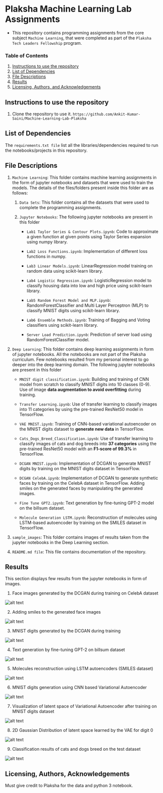 # Plaksha Machine Learning Lab Assignments

- This repository contains programming assignments from the core subject `Machine Learning`, that were completed as part of the `Plaksha Tech Leaders Fellowship` program.

### Table of Contents
1. [Instructions to use the repository](#instructions)
2. [List of Dependencies](#dependency)
3. [File Descriptions](#desc)
4. [Results](#result)
5. [Licensing, Authors, and Acknowledgements](#licensing)


## Instructions to use the repository<a name="instructions"></a>
1. Clone the repository to use it.
`https://github.com/Ankit-Kumar-Saini/Machine-Learning-Lab-Plaksha`


## List of Dependencies<a name="dependency"></a>
The `requirements.txt file` list all the libraries/dependencies required to run the notebooks/projects in this repository.


## File Descriptions<a name="desc"></a>
1. `Machine Learning`: This folder contains machine learning assignments in the form of jupyter notebooks and datasets that were used to train the models. The details of the files/folders present inside this folder are as follows: 


	1. `Data Sets`: This folder contains all the datasets that were used to complete the programming assignments.

	2. `Jupyter Notebooks`: The following jupyter notebooks are present in this folder
	    - `Lab1 Taylor Series & Contour Plots.ipynb`: Code to approximate a given function at given points using Taylor Series expansion using numpy library.

	    - `Lab2 Loss Functions.ipynb`: Implementation of different loss functions in numpy.

	    - `Lab3 Linear Models.ipynb`: LinearRegression model training on random data using scikit-learn library.

	    - `Lab4 Logistic Regression.ipynb`: LogisticRegression model to classify housing data into low and high price using scikit-learn library.

	    - `Lab5 Random Forest Model and MLP.ipynb`: RandomForestClassifier and Multi Layer Perceptron (MLP) to classify MNIST digits using scikit-learn library.

	    - `Lab6 Ensemble Methods.ipynb`: Training of Bagging and Voting classifiers using scikit-learn library.

	    - `Server Load Prediction.ipynb`: Prediction of server load using RandomForestClassifier model.


3. `Deep Learning`: This folder contains deep learning assignments in form of jupyter notebooks. All the notebooks are not part of the Plaksha curriculum. Few notebooks resulted from my personal interest to go deeper into the deep learning domain. The following jupyter notebooks are present in this folder

	- `MNIST digit classification.ipynb`: Building and training of CNN model from scratch to classify MNIST digits into 10 classes (0-9). Use of image **data augmentation to avoid overfitting** during training.

	- `Transfer Learning.ipynb`: Use of transfer learning to classify images into 11 categories by using the pre-trained ResNet50 model in TensorFlow.

	- `VAE MNIST.ipynb`: Training of CNN-based variational autoencoder on the MNIST digits dataset to **generate new data** in TensorFlow.

	- `Cats_Dogs_Breed_Classification.ipynb`: Use of transfer learning to classify images of cats and dog breeds into **37 categories** using the pre-trained ResNet50 model with an **F1-score of 99.3%** in TensorFlow.

	- `DCGAN MNIST.ipynb`: Implementation of DCGAN to generate MNIST digits by training on the MNIST digits dataset in TensorFlow.

	- `DCGAN CelebA.ipynb`: Implementation of DCGAN to generate synthetic faces by training on the CelebA dataset in TensorFlow. Adding smiles on the generated faces by manipulating the generated images.

	- `Fine Tune GPT2.ipynb`: Text generation by fine-tuning GPT-2 model on the billsum dataset.

	- `Molecule Generation LSTM.ipynb`: Reconstruction of molecules using LSTM-based autoencoder by training on the SMILES dataset in TensorFlow.

3. `sample_images`: This folder contains images of results taken from the jupyter notebooks in the Deep Learning section.

4. `README.md file`: This file contains documentation of the repository.

## Results<a name="result"></a>

This section displays few results from the jupyter notebooks in form of images.

1. Face images generated by the DCGAN during training on CelebA dataset

![alt text](https://github.com/Ankit-Kumar-Saini/Machine-Learning-Lab-Plaksha/blob/main/sample_images/gan_celeb.PNG)

2. Adding smiles to the generated face images

![alt text](https://github.com/Ankit-Kumar-Saini/Machine-Learning-Lab-Plaksha/blob/main/sample_images/add_smile.PNG)

3. MNIST digits generated by the DCGAN during training

![alt text](https://github.com/Ankit-Kumar-Saini/Machine-Learning-Lab-Plaksha/blob/main/sample_images/gan_mnist.PNG)

4. Text generation by fine-tuning GPT-2 on billsum dataset

![alt text](https://github.com/Ankit-Kumar-Saini/Machine-Learning-Lab-Plaksha/blob/main/sample_images/gpt2.PNG)

5. Molecules reconstruction using LSTM autoencoders (SMILES dataset) 

![alt text](https://github.com/Ankit-Kumar-Saini/Machine-Learning-Lab-Plaksha/blob/main/sample_images/molecule_gen.PNG)

6. MNIST digits generation using CNN based Variational Autoencoder

![alt text](https://github.com/Ankit-Kumar-Saini/Machine-Learning-Lab-Plaksha/blob/main/sample_images/image_grid.PNG)

7. Visualization of latent space of Variational Autoencoder after training on MNIST digits dataset

![alt text](https://github.com/Ankit-Kumar-Saini/Machine-Learning-Lab-Plaksha/blob/main/sample_images/latent_space.PNG)

8. 2D Gaussian Distribution of latent space learned by the VAE for digit 0

![alt text](https://github.com/Ankit-Kumar-Saini/Machine-Learning-Lab-Plaksha/blob/main/sample_images/gauss_dist.PNG)

9. Classification results of cats and dogs breed on the test dataset

![alt text](https://github.com/Ankit-Kumar-Saini/Machine-Learning-Lab-Plaksha/blob/main/sample_images/cat_dogs.PNG)


## Licensing, Authors, Acknowledgements<a name="licensing"></a>
Must give credit to Plaksha for the data and python 3 notebook.